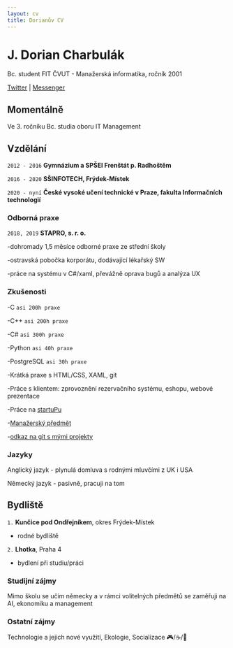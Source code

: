 ```yaml
---
layout: cv
title: Dorianův CV
---
```

# J. Dorian Charbulák
Bc. student FIT ČVUT - Manažerská informatika, ročník 2001

<div id="webaddress">
<a href="https://twitter.com/charbulakdorian">Twitter</a>
| <a href="https://www.facebook.com/jakub.charbulak">Messenger</a>
</div>


## Momentálně 

Ve 3. ročníku Bc. studia oboru IT Management


## Vzdělání

`2012 - 2016`
__Gymnázium a SPŠEI Frenštát p. Radhoštěm__

`2016 - 2020`
__SŠINFOTECH, Frýdek-Místek__

`2020 - nyní`
__České vysoké učení technické v Praze, fakulta Informačních technologií__


### Odborná praxe

`2018, 2019`
__STAPRO, s. r. o.__

-dohromady 1,5 měsíce odborné praxe ze střední školy

-ostravská pobočka korporátu, dodávající lékařský SW

-práce na systému v C#/xaml, převážně oprava bugů a analýza UX

### Zkušenosti

-C `asi 200h praxe`

-C++ `asi 200h praxe`

-C# `asi 300h praxe`

-Python `asi 40h praxe`

-PostgreSQL `asi 30h praxe`

-Krátká praxe s HTML/CSS, XAML, git

-Práce s klientem: zprovoznění rezervačního systému, eshopu, webové prezentace

-Práce na <a href="https://github.com/dorian-strawberrypie/cv-monorepo/tree/main/2021_otevrenyokno-groupstartup">startuPu</a>
<!-- -Práce na [startupu](https://github.com/dorian-strawberrypie/cv-monorepo/tree/main/2021_otevrenyokno-groupstartup) -->

-[Manažerský předmět](https://github.com/dorian-strawberrypie/cv-monorepo/tree/main/2021_bussinessanalysis-subject)

-[odkaz na git s mými projekty](https://github.com/dorian-strawberrypie/cv-monorepo)

### Jazyky

Anglický jazyk - plynulá domluva s rodnými mluvčími z UK i USA

Německý jazyk - pasivně, pracuji na tom



## Bydliště

`1.`
__Kunčice pod Ondřejníkem__, okres Frýdek-Místek

- rodné bydliště

`2.`
__Lhotka__, Praha 4

- bydlení při studiu/práci


### Studijní zájmy

Mimo školu se učím německy a v rámci volitelných předmětů se zaměřuji na AI, ekonomiku a management


### Ostatní zájmy

Technologie a jejich nové využití, Ekologie, Socializace 🎮/☕/💃


<!-- ### Footer

Last updated: Jun 28 -->
